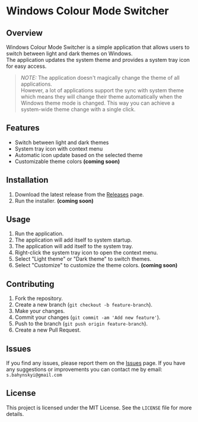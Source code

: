 ﻿# Windows Colour Mode Switcher

## Overview

Windows Colour Mode Switcher is a simple application that allows users to switch between light and dark themes on Windows.  
The application updates the system theme and provides a system tray icon for easy access.
> _NOTE:_ The application doesn't magically change the theme of all applications.  
> However, a lot of applications support the sync with system theme which means they will change their theme automatically when the Windows theme mode is changed.
> This way you can achieve a system-wide theme change with a single click.

## Features

- Switch between light and dark themes
- System tray icon with context menu
- Automatic icon update based on the selected theme
- Customizable theme colors **(coming soon)**

## Installation

1. Download the latest release from the [Releases](https://github.com/Sevastian-Bahynskyi/WindowsColourModeSwitcher/releases) page.
2. Run the installer. **(coming soon)**

## Usage

1. Run the application.
2. The application will add itself to system startup.
3. The application will add itself to the system tray.
4. Right-click the system tray icon to open the context menu.
5. Select "Light theme" or "Dark theme" to switch themes.
6. Select "Customize" to customize the theme colors. **(coming soon)**

## Contributing

1. Fork the repository.
2. Create a new branch (`git checkout -b feature-branch`).
3. Make your changes.
4. Commit your changes (`git commit -am 'Add new feature'`).
5. Push to the branch (`git push origin feature-branch`).
6. Create a new Pull Request.

## Issues

If you find any issues, please report them on the [Issues](https://github.com/Sevastian-Bahynskyi/WindowsColourModeSwitcher/issues) page.
If you have any suggestions or improvements you can contact me by email: `s.bahynskyi@gmail.com`

## License

This project is licensed under the MIT License. See the `LICENSE` file for more details.